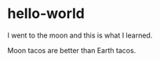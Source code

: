 # hello-world

I went to the moon and this is what I learned.

Moon tacos are better than Earth tacos.
